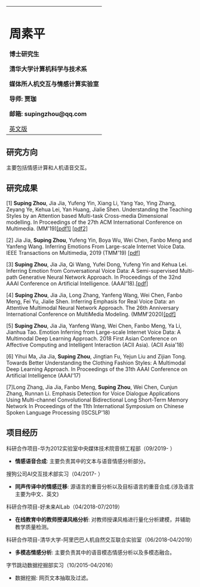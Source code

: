 <table border="0">
  <tr>
    <td width="100%">
      <h1>周素平</h1>
      <p><b>博士研究生</b></p>
      <p><b>清华大学计算机科学与技术系</b></p>
      <p><b>媒体所人机交互与情感计算实验室</b></p>
<!--       <h1>CONTACT INFO</h1>     -->
      <p><b>导师: 贾珈</b></p>
      <p><b>邮箱: supingzhou@qq.com</b></p>
      <a href="/index-en.html">英文版</a>
    </td>
<!--     <td width="25%">
      <img src="/zhengjianzhao.jpg" width="100%">      % 插入证件照代码
    <p><b>Chinese Version</b></p> 
    </td> -->
  </tr>
</table>

## 研究方向

主要包括情感计算和人机语音交互。

## 研究成果

[1] **Suping Zhou**, Jia Jia, Yufeng Yin, Xiang Li, Yang Yao, Ying Zhang, Zeyang Ye, Kehua Lei, Yan Huang, Jialie Shen. Understanding the Teaching Styles by an Attention based Multi-task Cross-media Dimensional modelling. In Proceedings of the 27th ACM International Conference on Multimedia. (MM'19)[[pdf1]](https://hcsi.cs.tsinghua.edu.cn/Paper/Paper19/MM2019-ZHOUSUPING.pdf) [[pdf2]](https://dl.acm.org/doi/abs/10.1145/3343031.3351059)

[2] Jia Jia, **Suping Zhou**, Yufeng Yin, Boya Wu, Wei Chen, Fanbo Meng and Yanfeng Wang. Inferring Emotions From Large-scale Internet Voice Data. IEEE Transactions on Multimedia, 2019 (TMM'19) [[pdf]](https://hcsi.cs.tsinghua.edu.cn/Paper/Paper19/TMM19-zhousuping.pdf)

[3] **Suping Zhou**, Jia Jia, Qi Wang, Yufei Dong, Yufeng Yin and Kehua Lei. Inferring Emotion from Conversational Voice Data: A Semi-supervised Multi-path Generative Neural Network Approach. In Proceedings of the 32nd AAAI Conference on Artificial Intelligence. (AAAI'18).[[pdf]](https://www.aaai.org/ocs/index.php/AAAI/AAAI18/paper/viewFile/17236/15735)


[4] **Suping Zhou**, Jia Jia, Long Zhang, Yanfeng Wang, Wei Chen, Fanbo Meng, Fei Yu, Jialie Shen. Inferring Emphasis for Real Voice Data: an Attentive Multimodal Neural Network Approach. The 26th Anniversary International Conference on MultiMedia Modeling. (MMM'2020)[[pdf]](/MMM2020_zhousuping.pdf)

[5] **Suping Zhou**, Jia Jia, Yanfeng Wang, Wei Chen, Fanbo Meng, Ya Li, Jianhua Tao. Emotion Inferring from Large-scale Internet Voice Data: A Multimodal Deep Learning Approach. 2018 First Asian Conference on Affective Computing and Intelligent Interaction (ACII Asia). (ACII Asia'18)

[6] Yihui Ma, Jia Jia, **Suping Zhou**, Jingtian Fu, Yejun Liu and Zijian Tong. Towards Better Understanding the Clothing Fashion Styles: A Multimodal Deep Learning Approach. In Proceedings of the 31th AAAI Conference on Artificial Intelligence (AAAI'17)

[7]Long Zhang, Jia Jia, Fanbo Meng, **Suping Zhou**, Wei Chen, Cunjun Zhang, Runnan Li. Emphasis Detection for Voice Dialogue Applications Using Multi-channel Convolutional Bidirectional Long Short-Term Memory Network In Proceedings of the 11th International Symposium on Chinese Spoken Language Processing (ISCSLP'18)

## 项目经历
科研合作项目-华为2012实验室中央媒体技术院音频工程部（09/2019- ）

- **情感语音合成**: 主要负责其中的文本与语音情感分析部分。

搜狗公司AI交互技术部实习（04/2017- ）

- **同声传译中的情感迁移**: 源语言的重音分析以及目标语言的重音合成.(涉及语言主要为中文、英文)

科研合作项目-好未来AILab（04/2018-07/2019）

- **在线教育中的教师授课风格分析**: 对教师授课风格进行量化分析建模，并辅助教学质量检测。

科研合作项目-清华大学-阿里巴巴人机自然交互联合实验室（06/2018-04/2019）

- **多模态情感分析**: 主要负责其中的语音模态情感分析以及多模态融合。

字节跳动数据挖掘部实习（10/2015-04/2016）

- 数据挖掘: 网页文本抽取及过滤。
